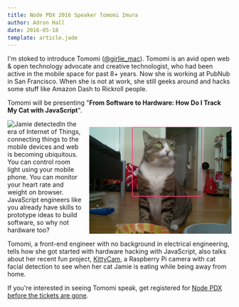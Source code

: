 ```yaml
---
title: Node PDX 2016 Speaker Tomomi Imura
author: Adron Hall
date: 2016-05-18
template: article.jade
---
```


I'm stoked to introduce Tomomi (<a href="http://twitter.com/girlie_mac">@girlie_mac</a>). Tomomi is an avid open web &amp; open technology advocate and creative technologist, who had been active in the mobile space for past 8+ years. Now she is working at PubNub in San Francisco. When she is not at work, she still geeks around and hacks some stuff like Amazon Dash to Rickroll people.

Tomomi will be presenting "<strong>From Software to Hardware: How Do I Track My Cat with JavaScript</strong>".

<span class="more"></span>

<img class="image" src="jamie-detected.png" style="float: right;margin-left: 15px;margin-top: 15px;" />

<img class=" alignright" title="Jamie detected by KittyDar" src="https://raw.githubusercontent.com/girliemac/RPi-KittyCam/master/photo/jamie-detected.png" alt="Jamie detected" />In the era of Internet of Things, connecting things to the mobile devices and web is becoming ubiquitous. You can control room light using your mobile phone. You can monitor your heart rate and weight on browser. JavaScript engineers like you already have skills to prototype ideas to build software, so why not hardware too?

Tomomi, a front-end engineer with no background in electrical engineering, tells how she got started with hardware hacking with JavaScript, also talks about her recent fun project, <a href="https://github.com/girliemac/RPi-KittyCam">KittyCam</a>, a Raspberry Pi camera with cat facial detection to see when her cat Jamie is eating while being away from home.

If you're interested in seeing Tomomi speak, get registered for <a href="http://nodepdx.org/" target="_blank">Node PDX before the tickets are gone</a>.
